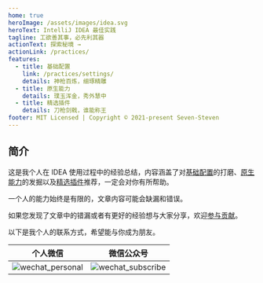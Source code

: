 ```yaml
---
home: true
heroImage: /assets/images/idea.svg
heroText: IntelliJ IDEA 最佳实践
tagline: 工欲善其事，必先利其器
actionText: 探索秘境 →
actionLink: /practices/
features:
  - title: 基础配置
    link: /practices/settings/
    details: 神枪百炼，细琢精雕
  - title: 原生能力
    details: 璞玉浑金，秀外慧中
  - title: 精选插件
    details: 刀枪剑戟，谁能称王
footer: MIT Licensed | Copyright © 2021-present Seven-Steven
---
```


## 简介

这是我个人在 IDEA 使用过程中的经验总结，内容涵盖了对[基础配置](/practices/settings/)的打磨、[原生能力](/practices/capacity/)的发掘以及[精选插件](/practices/plugins/)推荐，一定会对你有所帮助。

一个人的能力始终是有限的，文章内容可能会缺漏和错误。

如果您发现了文章中的错漏或者有更好的经验想与大家分享，欢迎[参与贡献](https://github.com/Seven-Steven/best-practice-intellij-idea)。

以下是我个人的联系方式，希望能与你成为朋友。

|                                                          个人微信                                                           |                                                          微信公众号                                                          |
| :-------------------------------------------------------------------------------------------------------------------------: | :--------------------------------------------------------------------------------------------------------------------------: |
| ![wechat_personal](https://picgo-daily.oss-cn-guangzhou.aliyuncs.com/picgo-daily/2023/1fd36839f973ee45876ac9e8c1877321.png) | ![wechat_subscribe](https://picgo-daily.oss-cn-guangzhou.aliyuncs.com/picgo-daily/2023/7735c5116f6b932068ca58f5cb3c242e.png) |
